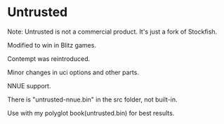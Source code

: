 # Untrusted
Note: Untrusted is not a commercial product. It's just a fork of Stockfish. 

Modified to win in Blitz games. 

Contempt was reintroduced. 

Minor changes in uci options and other parts. 

NNUE support. 

There is "untrusted-nnue.bin" in the src folder, not built-in. 

Use with my polyglot book(untrusted.bin) for best results.
